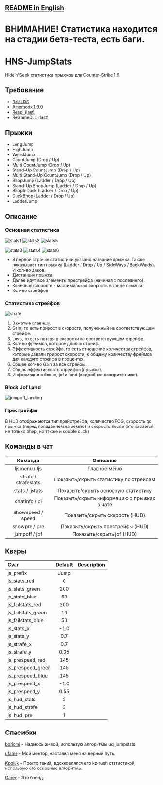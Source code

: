 ## [README in English](https://github.com/WessTorn/HNS-JumpStats/blob/main/README_ENG.md)

# ВНИМАНИЕ! Статистика находится на стадии бета-теста, есть баги.

# HNS-JumpStats

Hide'n'Seek статистика прыжков для Counter-Strike 1.6

## Требование
- [ReHLDS](https://dev-cs.ru/resources/64/)
- [Amxmodx 1.9.0](https://dev-cs.ru/resources/405/)
- [Reapi (last)](https://dev-cs.ru/resources/73/updates)
- [ReGameDLL (last)](https://dev-cs.ru/resources/67/updates)

## Прыжки
- LongJump
- HighJump
- WeirdJump
- CountJump (Drop / Up)
- Multi CountJump (Drop / Up)
- Stand-Up CountJump (Drop / Up)
- Multi Stand-Up CountJump (Drop / Up)
- BhopJump (Ladder / Drop / Up)
- Stand-Up BhopJump (Ladder / Drop / Up)
- BhopInDuck (Ladder / Drop / Up)
- DuckBhop (Ladder / Drop / Up)
- LadderJump

## Описание

### Основная статистика
![stats1](https://github.com/WessTorn/HNS-JumpStats/assets/63194135/ef21fd88-a348-42d9-99ec-1588e196bdb4) ![stats2](https://github.com/WessTorn/HNS-JumpStats/assets/63194135/b69af4f2-1ef6-4c19-934a-1f963b7750d9) ![stats5](https://github.com/WessTorn/HNS-JumpStats/assets/63194135/3532d455-5ded-4d3c-8233-bc7b1be9b12d)

![stats3](https://github.com/WessTorn/HNS-JumpStats/assets/63194135/97c7b379-874d-4adb-97a2-03164eac9bc6) ![stats4](https://github.com/WessTorn/HNS-JumpStats/assets/63194135/df1b2208-9d1c-4863-add3-941b1c4f5114) ![stats6](https://github.com/WessTorn/HNS-JumpStats/assets/63194135/fb2b9f98-790e-476e-86d1-3cdd3f67ad66)

- В первой строчке статистики указано название прыжка. Также показывает тип прыжка (Ladder / Drop / Up / SideWays / BackWards). И кол-во даков.
- Дистанция прыжка.
- Далее идут все элементы престрейфа (начиная с последнего).
- Конечная скорость - максимальная скорость в конце прыжка.
- Кол-во стрейфов

### Статистика стрейфов

![strafe](https://github.com/WessTorn/HNS-JumpStats/assets/63194135/8591efa7-1a42-4612-abc9-228dc188ed00)

1. Зажатые клавиши.
2. Gain, то есть прирост в скорости, полученный на соответствующем стрейфе.
3. Loss, то есть потеря в скорости на соответствующем стрейфе.
4. Кол-во фреймов, которое длился стрейф.
5. Эффективность стрейфа, то есть отношение количества стрейфов, которые давали прирост скорости, к общему количеству фреймов для каждого стрейфа в процентах.
6. Общее кол-во Gain за все стрейфы.
7. Общая эффективность стрейфов (прыжка).
8. Информация о блоке, jof и land (подробнее смотрите ниже).

### Block Jof Land

![jumpoff_landing](https://github.com/WessTorn/HNS-JumpStats/assets/63194135/d25817ff-0239-4864-904c-9a331d895cd5)

### Престрейфы

В HUD отображаются тип прейстрейфа, количество FOG, скорость до прыжка (перед попаданием на землю) и скорость после (это касается не только bhop, но также и double duck)

## Команды в чат
| Команда | Описание |
| :-: | :-: |
| ljsmenu / ljs | Главное меню |
| strafe / strafestats | Показыть/скрыть статистику по стрейфам |
| stats / ljstats | Показыть/скрыть основную статистику |
| chatinfo / ci | Показыть/скрыть информацию о прыжках в чате |
| showspeed / speed | Показыть/скрыть скорость (HUD) |
| showpre / pre | Показыть/скрыть престрейфы (HUD) |
| jumpoff / jof | Показыть/скрыть jof (HUD) |

## Квары

| Cvar                 | Default    | Description |
| :------------------- | :--------: | :--------: |
| js_prefix | Jump |  |
| js_stats_red | 0 |  |
| js_stats_green | 200 |  |
| js_stats_blue | 60 |  |
| js_failstats_red | 200 |  |
| js_failstats_green | 10 |  |
| js_failstats_blue | 50 |  |
| js_stats_x | -1.0 |  |
| js_stats_y | 0.7 |  |
| js_strafe_x | 0.7 |  |
| js_strafe_y | 0.35 |  |
| js_prespeed_red | 145 |  |
| js_prespeed_green | 145 |  |
| js_prespeed_blue | 145 |  |
| js_prespeed_x | -1.0 |  |
| js_prespeed_y | 0.55 |  |
| js_hud_stats | 2 |  |
| js_hud_strafe | 3 |  |
| js_hud_pre | 1 |  |

## Спасибки

[borjomi](https://forums.alliedmods.net/showthread.php?t=141586) - Надеюсь живой, использую алгоритмы uq_jumpstats

[ufame](https://github.com/ufame) - Мой ментор, наставил меня на верный путь.

[Kpoluk](https://github.com/Kpoluk) - Просто гений, вдохновлялся его kz-rush статистикой, использую его основные алгоритмы.

[Garey](https://github.com/Garey27) - Это бренд.
